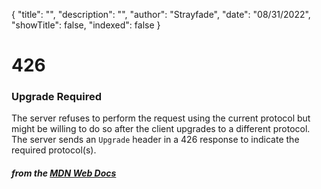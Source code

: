 {
    "title": "",
    "description": "",
    "author": "Strayfade",
    "date": "08/31/2022",
    "showTitle": false,
    "indexed": false
}
# 426
### Upgrade Required

The server refuses to perform the request using the current protocol but might be willing to do so after the client upgrades to a different protocol. The server sends an `Upgrade` header in a 426 response to indicate the required protocol(s).

#### *from the [MDN Web Docs](https://developer.mozilla.org/en-US/docs/Web/HTTP/Status)* 